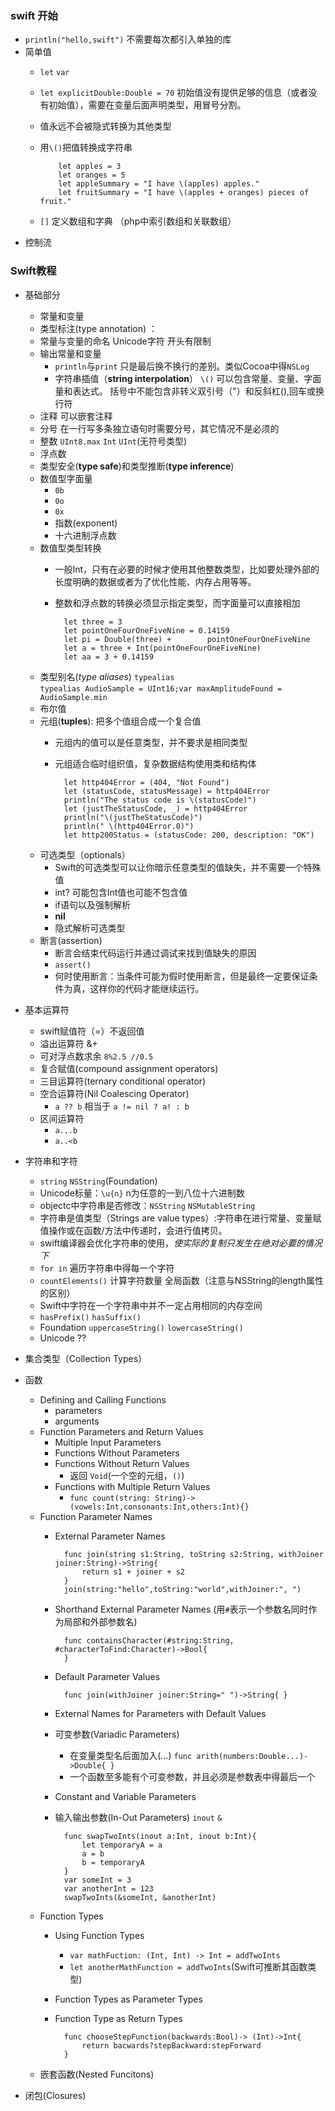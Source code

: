 ### swift 开始
- `println("hello,swift")` 不需要每次都引入单独的库
- 简单值
  + `let` `var`
  + `let explicitDouble:Double = 70`  初始值没有提供足够的信息（或者没有初始值），需要在变量后面声明类型，用冒号分割。
  + 值永远不会被隐式转换为其他类型
  + 用`\()`把值转换成字符串
  
			let apples = 3
			let oranges = 5
			let appleSummary = "I have \(apples) apples."
			let fruitSummary = "I have \(apples + oranges) pieces of fruit."
   + `[]` 定义数组和字典 （php中索引数组和关联数组）
- 控制流

### Swift教程
- 基础部分
   + 常量和变量
   + 类型标注(type annotation)   ： 
   + 常量与变量的命名  Unicode字符 开头有限制
   + 输出常量和变量
       * `println`与`print` 只是最后换不换行的差别。类似Cocoa中得`NSLog`
       * 字符串插值（**string interpolation**） `\()` 可以包含常量、变量、字面量和表达式。 括号中不能包含非转义双引号（"）和反斜杠(\),回车或换行符
   + 注释	可以嵌套注释
   + 分号	在一行写多条独立语句时需要分号，其它情况不是必须的
   + 整数	`UInt8.max`	`Int` `UInt`(无符号类型)
   + 浮点数
   + 类型安全(**type safe**)和类型推断(**type inference**)
   + 数值型字面量
   		* `0b`
   		* `0o`
   		* `0x`
   		* 指数(exponent)
   		* 十六进制浮点数
   + 数值型类型转换
        * 一般Int，只有在必要的时候才使用其他整数类型，比如要处理外部的长度明确的数据或者为了优化性能、内存占用等等。
        * 整数和浮点数的转换必须显示指定类型，而字面量可以直接相加
        
        		let three = 3
				let pointOneFourOneFiveNine = 0.14159
				let pi = Double(three) + 		pointOneFourOneFiveNine
				let a = three + Int(pointOneFourOneFiveNine)
				let aa = 3 + 0.14159
				
   + 类型别名(*type aliases*) `typealias`  
     `typealias AudioSample = UInt16;var maxAmplitudeFound = AudioSample.min`
   + 布尔值
   + 元组(**tuples**): 把多个值组合成一个复合值
   		* 元组内的值可以是任意类型，并不要求是相同类型
   		* 元组适合临时组织值，复杂数据结构使用类和结构体
   		
				let http404Error = (404, "Not Found")
				let (statusCode, statusMessage) = http404Error
				println("The status code is \(statusCode)")
				let (justTheStatusCode, _) = http404Error
				println("\(justTheStatusCode)")
				println(" \(http404Error.0)")
				let http200Status = (statusCode: 200, description: "OK")   
				
	+ 可选类型（optionals）
		* Swift的可选类型可以让你暗示任意类型的值缺失，并不需要一个特殊值
		* int? 可能包含Int值也可能不包含值
		* if语句以及强制解析
		* **nil**
		* 隐式解析可选类型
	+ 断言(assertion) 
		* 断言会结束代码运行并通过调试来找到值缺失的原因
		* `assert()`
		* 何时使用断言：当条件可能为假时使用断言，但是最终一定要保证条件为真，这样你的代码才能继续运行。
- 基本运算符
	+ swift赋值符（=）不返回值
	+ 溢出运算符 &+
	+ 可对浮点数求余	`8%2.5 //0.5`
	+ 复合赋值(compound assignment operators)
	+ 三目运算符(ternary conditional operator)
	+ 空合运算符(Nil Coalescing Operator)
		* `a ?? b`  相当于  `a != nil ? a! : b`
	+ 区间运算符
		* `a...b`
		* `a..<b`
- 字符串和字符
	+ `string`	`NSString`(Foundation)
	+ Unicode标量：`\u{n}`	n为任意的一到八位十六进制数
	+ objectc中字符串是否修改：`NSString` `NSMutableString`
	+ 字符串是值类型（Strings are value types）:字符串在进行常量、变量赋值操作或在函数/方法中传递时，会进行值拷贝。
	+ swift编译器会优化字符串的使用，*使实际的复制只发生在绝对必要的情况下*
	+ `for in` 遍历字符串中得每一个字符
	+ `countElements()` 计算字符数量 全局函数（注意与NSString的length属性的区别）
	+ Swift中字符在一个字符串中并不一定占用相同的内存空间
	+ `hasPrefix()`		`hasSuffix()`
	+ Foundation	`uppercaseString()` `lowercaseString()`
	+ Unicode ??

- 集合类型（Collection Types）

- 函数
	+ Defining and Calling Functions
		- parameters
		- arguments
	+ Function Parameters and Return Values
		- Multiple Input Parameters
		- Functions Without Parameters
		- Functions Without Return Values
			* 返回 `Void`(一个空的元组，`()`)	
		- Functions with Multiple Return Values
			* `func count(string: String)->(vowels:Int,consonants:Int,others:Int){}`
	+ Function Parameter Names
		- External Parameter Names
				
				func join(string s1:String, toString s2:String, withJoiner joiner:String)->String{
					return s1 + joiner + s2
				}
				join(string:"hello",toString:"world",withJoiner:", ")
		- Shorthand External Parameter Names (用`#`表示一个参数名同时作为局部和外部参数名)
				
				func containsCharacter(#string:String, #characterToFind:Character)->Bool{
				}
		- Default Parameter Values
				
				func join(withJoiner joiner:String=" ")->String{ }
		- External Names for Parameters with Default Values
		- 可变参数(Variadic Parameters)
			+ 在变量类型名后面加入(...)	`func arith(numbers:Double...)->Double{ }`
			+ 一个函数至多能有个可变参数，并且必须是参数表中得最后一个
		- Constant and Variable Parameters
		- 输入输出参数(In-Out Parameters) `inout`  `&`
				
				func swapTwoInts(inout a:Int, inout b:Int){
    				let temporaryA = a
    				a = b
    				b = temporaryA
				}
				var someInt = 3
				var anotherInt = 123
				swapTwoInts(&someInt, &anotherInt)
		
	+ Function Types
		- Using Function Types
			+ `var mathFuction: (Int, Int) -> Int = addTwoInts`
			+ `let anotherMathFunction = addTwoInts`(Swift可推断其函数类型)
		- Function Types as Parameter Types
		- Function Type as Return Types
			
				func chooseStepFunction(backwards:Bool)-> (Int)->Int{
					return bacwards?stepBackward:stepForward
				}
	+ 嵌套函数(Nested Funcitons)	


- 闭包(Closures)
   
        